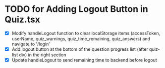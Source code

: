 # TODO for Adding Logout Button in Quiz.tsx

- [x] Modify handleLogout function to clear localStorage items (accessToken, userName, quiz_warnings, quiz_time_remaining, quiz_answers) and navigate to '/login'
- [x] Add logout button at the bottom of the question progress list (after quiz-list div) in the right section
- [x] Update handleLogout to send remaining time to backend before logout
